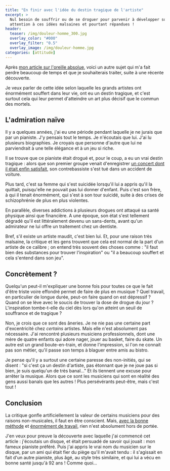```yaml
---
title: "En finir avec l'idée du destin tragique de l'artiste"
excerpt: >
  Nul besoin de souffrir ou de se droguer pour parvenir à développer son art, 
  attention à ces idées malsaines et pourtant répandues !
header:
  teaser: /img/douleur-homme_300.jpg
  overlay_color: "#000"
  overlay_filter: "0.5"
  overlay_image: /img/douleur-homme.jpg
categories: [attitude]
---
```


Après [mon article sur l'oreille absolue][oreille-absolue], voici un autre 
sujet qui m'a fait perdre beaucoup de temps et que je souhaiterais traiter, 
suite à une récente découverte.

Je veux parler de cette idée selon laquelle les grands artistes ont énormément 
souffert dans leur vie, ont eu un destin tragique, et c'est surtout cela qui 
leur permet d'atteindre un art plus décisif que le commun des mortels.

## L'admiration naïve

Il y a quelques années, j'ai eu une période pendant laquelle je ne jurais que 
par un pianiste. J'y pensais tout le temps. Je n'écoutais que lui. J'ai lu 
plusieurs biographies. Je croyais que personne d'autre que lui ne parviendrait 
à une telle élégance et à un jeu si riche.

Il se trouve que ce pianiste était drogué et, pour le coup, a eu un vrai destin 
tragique : alors que son premier groupe venait d'enregistrer [un concert dont 
il était enfin satisfait][vanguard], son contrebassiste s'est tué dans un 
accident de voiture.

Plus tard, c'est sa femme qui s'est suicidée lorsqu'il lui a appris qu'il la 
quittait, puisqu'elle ne pouvait pas lui donner d'enfant. Puis c'est son frère, 
à qui il tenait énormément, qui s'est à son tour suicidé, suite à des crises de 
schizophrénie de plus en plus violentes.

En parallèle, diverses addictions à plusieurs drogues ont attaqué sa santé 
physique ainsi que financière. A une époque, son état s'est tellement dégradé 
qu'il est littéralement devenu un sans-dents, avant qu'un admirateur ne lui 
offre un traitement chez un dentiste.

Bref, s'il existe un artiste maudit, c'est bien lui. Et, pour une raison très 
malsaine, la critique et les gens trouvent que cela est normal de la part d'un 
artiste de ce calibre ; on entend très souvent des choses comme : "il faut bien 
des substances pour trouver l'inspiration" ou "il a beaucoup souffert et cela 
s'entend dans son jeu".

## Concrètement ?

Quelqu'un peut-il m'expliquer une bonne fois pour toutes ce que le fait d'être 
triste voire effondré permet de faire de plus en musique ? Quel travail, en 
particulier de longue durée, peut-on faire quand on est dépressif ? Quand on se 
lève avec le soucis de trouver la dose de drogue du jour ? L'inspiration 
tombe-t-elle du ciel dès lors qu'on atteint un seuil de souffrance et de 
tragique ?

Non, je crois que ce sont des âneries. Je ne nie pas une certaine part 
d'excentricité chez *certains* artistes. Mais elle n'est absolument pas 
nécessaire. J'ai rencontré plusieurs musiciens professionnels, dont une mère de 
quatre enfants qui adore nager, jouer au basket, faire du skate. Un autre est 
un grand boute-en-train, et donne l'impression, si l'on ne connait pas son 
métier, qu'il passe son temps à blaguer entre amis au bistro.

Je pense qu'il y a surtout une certaine paresse des non-initiés, qui se 
disent : "si c'est ça un destin d'artiste, pas étonnant que je ne joue pas si 
bien, je suis quelqu'un de très banal…" Et ils tiennent une excuse pour arrêter 
la musique. Alors que ce sont les musiciens qui sont en réalité des gens aussi 
banals que les autres ! Plus persévérants peut-être, mais c'est tout !

## Conclusion

La critique gonfle artificiellement la valeur de certains musiciens pour des 
raisons non-musicales, il faut en être conscient. Mais, [avec la bonne 
méthode][attitude] et [énormément de travail][theorie], rien n'est absolument 
hors de portée.

J'en veux pour preuve la découverte avec laquelle j'ai commencé cet article : 
j'écoutais un disque, et était persuadé de savoir qui jouait : mon fameux 
pianiste préféré. Puis j'ai appris le vrai nom du musicien sur le disque, par 
un ami qui était fier du piège qu'il m'avait tendu : il s'agissait en fait d'un 
autre pianiste, plus âgé, au style très similaire, et qui lui a vécu en bonne 
santé jusqu'à 92 ans ! Comme quoi…

[oreille-absolue]:/oreille-absolue-ou-relative/
[stage-pro]:/stage-musicien-professionnel/
[attitude]:/attitude/
[theorie]:/theorie/
[vanguard]:https://fr.wikipedia.org/wiki/Sunday_at_the_Village_Vanguard
